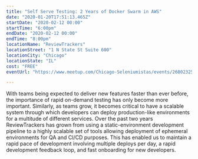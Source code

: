 ```yaml
---
title: "Self Serve Testing: 2 Years of Docker Swarm in AWS"
date: "2020-01-20T17:51:13.465Z"
startDate: "2020-02-12 00:00"
startTime: "6:00pm"
endDate: "2020-02-12 00:00"
endTime: "8:00pm"
locationName: "ReviewTrackers"
locationStreet: "1 N State St Suite 600"
locationCity: "Chicago"
locationState: "IL"
cost: "FREE"
eventUrl: "https://www.meetup.com/Chicago-Seleniumistas/events/268023255/"

---
```


With teams being expected to deliver new features faster than ever before, the importance of rapid on-demand testing has only become more important. Similarly, as teams grow, it becomes critical to have a scalable system through which developers can deploy production-like environments for a multitude of different services. Over the past two years ReviewTrackers has grown from using a static-environment development pipeline to a highly scalable set of tools allowing deployment of ephemeral environments for QA and CI/CD purposes. This has enabled us to maintain a rapid pace of development involving multiple deploys per day, a rapid development feedback loop, and fast onboarding for new developers.

